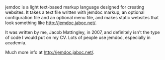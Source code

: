 jemdoc is a light text-based markup language designed for creating websites. It
takes a text file written with jemdoc markup, an optional configuration file and
an optional menu file, and makes static websites that look something like
http://jemdoc.jaboc.net/.

It was written by me, Jacob Mattingley, in 2007, and definitely isn't the type
of code I would put on my CV. Lots of people use jemdoc, especially in academia.

Much more info at http://jemdoc.jaboc.net/.
